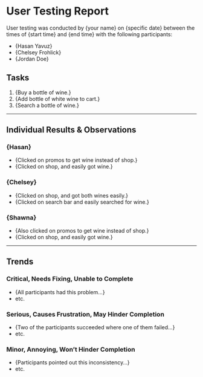 # User Testing Report

User testing was conducted by {your name} on {specific date} between the times of {start time} and {end time} with the following participants:

- {Hasan Yavuz}
- {Chelsey Frohlick}
- {Jordan Doe}

## Tasks

1. {Buy a bottle of wine.}
2. {Add bottle of white wine to cart.}
3. {Search a bottle of wine.}

---

## Individual Results & Observations

### {Hasan}

- {Clicked on promos to get wine instead of shop.}
- {Clicked on shop, and easily got wine.}


### {Chelsey}

- {Clicked on shop, and got both wines easily.}
- {Clicked on search bar and easily searched for wine.}


### {Shawna}

- {Also clicked on promos to get wine instead of shop.}
- {Clicked on shop, and easily got wine.}

---

## Trends

### Critical, Needs Fixing, Unable to Complete

- {All participants had this problem…}
- etc.

### Serious, Causes Frustration, May Hinder Completion

- {Two of the participants succeeded where one of them failed…}
- etc.

### Minor, Annoying, Won’t Hinder Completion

- {Participants pointed out this inconsistency…}
- etc.